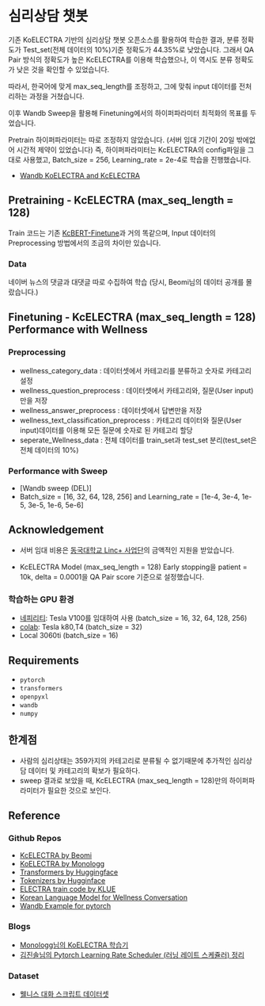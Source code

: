 # 심리상담 챗봇

기존 KoELECTRA 기반의 심리상담 챗봇 오픈소스를 활용하여 학습한 결과, 분류 정확도가 Test_set(전체 데이터의 10%)기준 정확도가 44.35%로 낮았습니다.
그래서 QA Pair 방식의 정확도가 높은 KcELECTRA를 이용해 학습했으나, 이 역시도 분류 정확도가 낮은 것을 확인할 수 있었습니다.

따라서, 한국어에 맞게 max_seq_length를 조정하고, 그에 맞춰 input 데이터를 전처리하는 과정을 거쳤습니다.

이후 Wandb Sweep을 활용해 Finetuning에서의 하이퍼파라미터 최적화의 목표를 두었습니다.

Pretrain 하이퍼파라미터는 따로 조정하지 않았습니다. (서버 임대 기간이 20일 밖에없어 시간적 제약이 있었습니다)
즉, 하이퍼파라미터는 KcELECTRA의 config파일을 그대로 사용했고, Batch_size = 256, Learning_rate = 2e-4로 학습을 진행했습니다.

- [Wandb KoELECTRA and KcELECTRA](https://wandb.ai/tkwk6428/org_models?workspace=user-)

## Pretraining - KcELECTRA (max_seq_length = 128)

Train 코드는 기존 [KcBERT-Finetune](https://github.com/Beomi/KcBERT-finetune)과 거의 똑같으며, Input 데이터의 Preprocessing 방법에서의 조금의 차이만 있습니다.

### Data

네이버 뉴스의 댓글과 대댓글 따로 수집하여 학습 (당시, Beomi님의 데이터 공개를 몰랐습니다.)

## Finetuning - KcELECTRA (max_seq_length = 128) Performance with Wellness

### Preprocessing

- wellness_category_data : 데이터셋에서 카테고리를 분류하고 숫자로 카테고리 설정
- wellness_question_preprocess : 데이터셋에서 카테고리와, 질문(User input)만을 저장
- wellness_answer_preprocess : 데이터셋에서 답변만을 저장
- wellness_text_classification_preprocess : 카테고리 데이터와 질문(User input)데이터를 이용해 모든 질문에 숫자로 된 카테고리 할당
- seperate_Wellness_data : 전체 데이터를 train_set과 test_set 분리(test_set은 전체 데이터의 10%)

### Performance with Sweep

- [Wandb sweep (DEL)] 
- Batch_size = [16, 32, 64, 128, 256] and Learning_rate = [1e-4, 3e-4, 1e-5, 3e-5, 1e-6, 5e-6]

## Acknowledgement

- 서버 임대 비용은 [동국대학교 Linc+ 사업단](https://lincplus.dongguk.edu/)의 금액적인 지원을 받았습니다.

- KcELECTRA Model (max_seq_length = 128) Early stopping을 patient = 10k, delta = 0.0001을 QA Pair score 기준으로 설정했습니다.

### 학습하는 GPU 환경

- [네피리티](https://www.nepirity.com/): Tesla V100를 임대하여 사용 (batch_size = 16, 32, 64, 128, 256)
- [colab](https://colab.research.google.com/): Tesla k80,T4 (batch_size = 32)
- Local 3060ti (batch_size = 16)

## Requirements

- `pytorch`
- `transformers`
- `openpyxl`
- `wandb`
- `numpy`

## 한계점

- 사람의 심리상태는 359가지의 카테고리로 분류될 수 없기때문에 추가적인 심리상담 데이터 및 카테고리의 확보가 필요하다.
- sweep 결과로 보았을 때, KcELECTRA (max_seq_length = 128)만의 하이퍼파라미터가 필요한 것으로 보인다.

## Reference 

### Github Repos
- [KcELECTRA by Beomi](https://github.com/Beomi/KcELECTRA)
- [KoELECTRA by Monologg](https://github.com/monologg/KoELECTRA/)
- [Transformers by Huggingface](https://github.com/huggingface/transformers)
- [Tokenizers by Hugginface](https://github.com/huggingface/tokenizers)
- [ELECTRA train code by KLUE](https://github.com/KLUE-benchmark/KLUE-ELECTRA)
- [Korean Language Model for Wellness Conversation](https://github.com/nawnoes/WellnessConversation-LanguageModel/)
- [Wandb Example for pytorch](https://github.com/wandb/examples/tree/master/examples/pytorch)

### Blogs

- [Monologg님의 KoELECTRA 학습기](https://monologg.kr/categories/NLP/ELECTRA/)
- [김진솔님의 Pytorch Learning Rate Scheduler (러닝 레이트 스케쥴러) 정리](https://gaussian37.github.io/dl-pytorch-lr_scheduler/)

### Dataset

- [웰니스 대화 스크립트 데이터셋](https://aihub.or.kr/opendata/keti-data/recognition-laguage/KETI-02-006)
